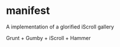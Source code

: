 manifest
========

A implementation of a glorified iScroll gallery

Grunt + Gumby + iScroll + Hammer

